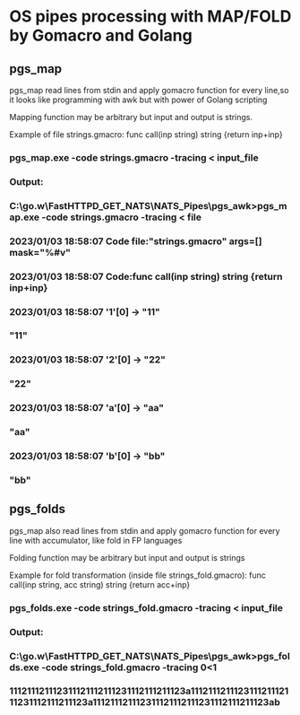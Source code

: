 # OS pipes processing with MAP/FOLD by Gomacro and Golang

## pgs_map 

pgs_map read lines from stdin and apply gomacro function for every line,so it looks like programming with awk but with power of Golang scripting

Mapping function may be arbitrary but input and output is strings.  

Example of file strings.gmacro: 
 func call(inp string) string {return inp+inp}

### pgs_map.exe -code strings.gmacro -tracing  < input_file
###
### Output:
###  C:\go.w\FastHTTPD_GET_NATS\NATS_Pipes\pgs_awk>pgs_map.exe -code strings.gmacro -tracing < file
### 2023/01/03 18:58:07 Code file:"strings.gmacro" args=[] mask="%#v" 
### 2023/01/03 18:58:07 Code:func call(inp string) string {return inp+inp}
### 2023/01/03 18:58:07 '1'[0] -> "11"
### "11"
### 2023/01/03 18:58:07 '2'[0] -> "22"
### "22"
### 2023/01/03 18:58:07 'a'[0] -> "aa"
### "aa"
### 2023/01/03 18:58:07 'b'[0] -> "bb"
### "bb" 

## pgs_folds

pgs_map also read lines from stdin and apply gomacro function for every line with accumulator, like fold in FP languages

Folding function may be arbitrary but input and output is strings

Example for fold transformation (inside file strings_fold.gmacro):
 func call(inp string, acc string) string {return acc+inp}

### pgs_folds.exe -code strings_fold.gmacro -tracing < input_file
### 
### Output:
###  C:\go.w\FastHTTPD_GET_NATS\NATS_Pipes\pgs_awk>pgs_folds.exe -code strings_fold.gmacro -tracing  0<1 
###  111211121112311121112111231112111211123a111211121112311121112111231112111211123a111211121112311121112111231112111211123ab

